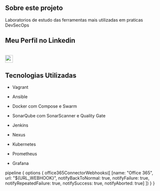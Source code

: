 ## Sobre este projeto 
Laboratorios de estudo das ferramentas mais utilizadas em praticas DevSecOps

## Meu Perfil no Linkedin
<br/>
<a href="https://www.linkedin.com/in/alan-victor-222617205/">
    <img src="https://img.shields.io/badge/linkedin-%230077B5.svg?&style=for-the-badge&logo=linkedin&logoColor=white" height="25"/>
  </a>
</div>
<br/>

## Tecnologias Utilizadas
 - Vagrant 

 
 - Ansible


 - Docker com Compose e Swarm


 - SonarQube com SonarScanner e Quality Gate 


 - Jenkins


 - Nexus


 - Kubernetes


 - Prometheus


 - Grafana


pipeline {
    options {
        office365ConnectorWebhooks([
            [name: "Office 365", url: "${URL_WEBHOOK}", notifyBackToNormal: true, notifyFailure: true, notifyRepeatedFailure: true, notifySuccess: true, notifyAborted: true]
        ])
    }
}


